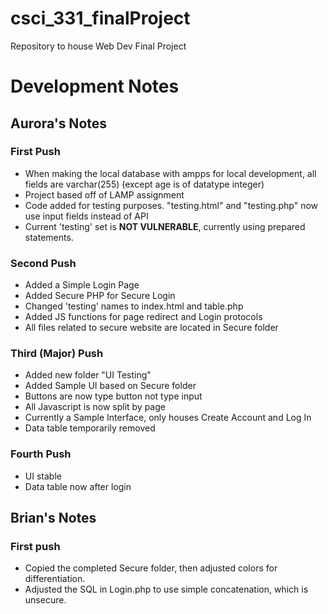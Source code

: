 # csci_331_finalProject
Repository to house Web Dev Final Project

# Development Notes
## Aurora's Notes
### First Push
- When making the local database with ampps for local development, all fields are varchar(255) (except age is of datatype integer)
- Project based off of LAMP assignment
- Code added for testing purposes. "testing.html" and "testing.php" now use input fields instead of API
- Current 'testing' set is **NOT VULNERABLE**, currently using prepared statements.  

### Second Push
- Added a Simple Login Page
- Added Secure PHP for Secure Login
- Changed 'testing' names to index.html and table.php
- Added JS functions for page redirect and Login protocols
- All files related to secure website are located in Secure folder

### Third (Major) Push
- Added new folder "UI Testing"
- Added Sample UI based on Secure folder
- Buttons are now type button not type input
- All Javascript is now split by page
- Currently a Sample Interface, only houses Create Account and Log In
- Data table temporarily removed

### Fourth Push 
- UI stable
- Data table now after login

## Brian's Notes
### First push
- Copied the completed Secure folder, then adjusted colors for differentiation.
- Adjusted the SQL in Login.php to use simple concatenation, which is unsecure.
